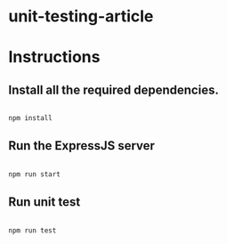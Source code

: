 # unit-testing-article

# Instructions

## Install all the required dependencies.
```bash

npm install

```

## Run the ExpressJS server

```bash 

npm run start

```

## Run unit test

```bash

npm run test

```